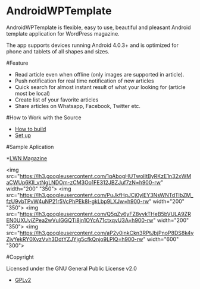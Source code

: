# AndroidWPTemplate

AndroidWPTemplate is flexible, easy to use, beautiful and pleasant Android template application for WordPress magazine.

The app supports devices running Android 4.0.3+ and is optimized for phone and tablets of all shapes and sizes.

#Feature

* Read article even when offline (only images are supported in article).
* Push notification for real time notification of new articles
* Quick search for almost instant result of what your looking for (article most be local)
* Create list of your favorite articles
* Share articles on Whatsapp, Facebook, Twitter etc.

#How to Work with the Source

* [How to build](https://github.com/murielK/AndroidWPTemplate/blob/master/BUILDING.md)
* [Set up](https://github.com/murielK/AndroidWPTemplate/blob/master/SETUP.md)

#Sample Aplication

*[LWN Magazine](https://play.google.com/store/apps/details?id=hr.mk.wpmagazine.lwn)

<img src="https://lh3.googleusercontent.com/1qAbogHUTwolItByRKzE1n32xWMaCWUp6KlI_vtNgLNDOm-zCM3Oo1FE312JBZJuf7zN=h900-rw" width="200" "350"> <img src="https://lh3.googleusercontent.com/PuJkfHqJCj0ylEY3NsWNTdTlbZM_fzU9vbTPvW4uNP21r5VcPhPEk8I-gkLbp9LXJw=h900-rw" width="200" "350"> <img src="https://lh3.googleusercontent.com/Q5qZv6yFZ8vvkTHeB5bVULA9ZREN0UXUviZPea2wVuIGGQTi8jn1OYcA71ctxqvU3A=h900-rw" width="200" "350"> 
<img src="https://lh3.googleusercontent.com/aP2v0inkCkn3RPtJbjPnoP8DS8k4yZjvYekRY0XvzVvh3DdtYZJYjg5cfkQnjo9LPlQ=h900-rw" width="600" "300"> 


#Copyright

Licensed under the GNU General Public License v2.0

* [GPLv2](https://github.com/murielK/AndroidWPTemplate/blob/master/LICENSE.md)

